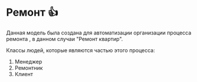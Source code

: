 # Ремонт :+1:
Данная модель была создана для автоматизации организации процесса ремонта , в данном случаи "Ремонт квартир".

Классы людей, которые являются частью этого процесса:
1. Менеджер 
2. Ремонтник
3. Клиент
